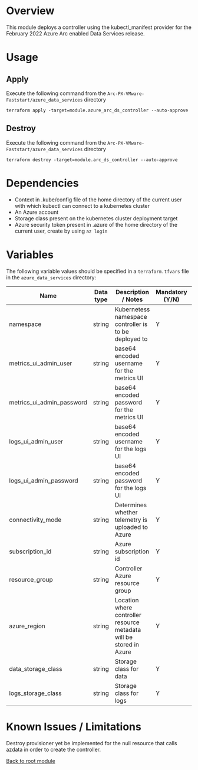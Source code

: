 # Overview

This module deploys a controller using the kubectl_manifest provider for the February 2022 Azure Arc enabled Data Services release.

# Usage

## Apply

Execute the following command from the `Arc-PX-VMware-Faststart/azure_data_services` directory
```
terraform apply -target=module.azure_arc_ds_controller --auto-approve 
```

## Destroy

Execute the following command from the `Arc-PX-VMware-Faststart/azure_data_services` directory
```
terraform destroy -target=module.arc_ds_controller --auto-approve 
```

# Dependencies

- Context in .kube/config file of the home directory of the current user with which kubectl can connect to a kubernetes cluster
- An Azure account 
- Storage class present on the kubernetes cluster deployment target
- Azure security token present in .azure of the home directory of the current user, create by using `az login`

# Variables

The following variable values should be specified in a ```terraform.tfvars``` file in the ```azure_data_services``` directory:

| Name                        | Data type | Description / Notes                                                 | Mandatory (Y/N) | Default Value        |      
|-----------------------------|-----------|---------------------------------------------------------------------|-----------------|----------------------|
| namespace                   | string    | Kubernetess namespace controller is to be deployed to               |        Y        | arc                  |
| metrics_ui_admin_user       | string    | base64 encoded username for the metrics UI                          |        Y        | **No default value** |
| metrics_ui_admin_password   | string    | base64 encoded password for the metrics UI                          |        Y        | **No default value** |
| logs_ui_admin_user          | string    | base64 encoded username for the logs UI                             |        Y        | **No default value** |
| logs_ui_admin_password      | string    | base64 encoded password for the logs UI                             |        Y        | **No default value** |
| connectivity_mode           | string    | Determines whether telemetry is uploaded to Azure                   |        Y        | indirect             |
| subscription_id             | string    | Azure subscription id                                               |        Y        | **No default value** |           
| resource_group              | string    | Controller Azure resource group                                     |        Y        | arc-ds-controller    |
| azure_region                | string    | Location where controller resource metadata will be stored in Azure |        Y        | eastus               | 
| data_storage_class          | string    | Storage class for data                                              |        Y        | portworx-sc          | 
| logs_storage_class          | string    | Storage class for logs                                              |        Y        | portworx-sc          |

# Known Issues / Limitations

Destroy provisioner yet be implemented for the null resource that calls azdata in order to create the controller. 

[Back to root module](https://github.com/chrisadkin/arc-px-vmware-faststart/blob/main/README.md)
